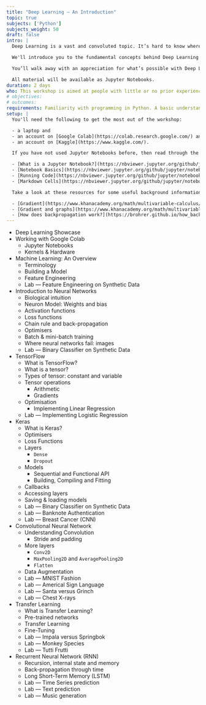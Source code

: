 ```yaml
---
title: "Deep Learning — An Introduction"
topic: true
subjects: ['Python']
subjects_weight: 50
draft: false
intro: |
  Deep Learning is a vast and convoluted topic. It’s hard to know where to start. This workshop will help you take your first steps.

  We'll introduce you to the fundamental concepts behind Deep Learning and show you how to get started building models using Python and Keras. You'll learn some of the underlying maths (in a very non-threatening way: a PhD in Mathematics will not be required!) and work through a number of practical examples.

  You’ll walk away with an appreciation for what’s possible with Deep Learning and sufficient hands-on experience to start building your own models.

  All material will be available as Jupyter Notebooks.
duration: 2 days
who: This workshop is aimed at people with little or no prior experience with Deep Learning. If you're already a Deep Learning ninja, then this is not for you!
# objectives: 
# outcomes:
requirements: Familiarity with programming in Python. A basic understanding of Machine Learning concepts will be helpful but certainly not essential.
setup: |
  You'll need the following to get the most out of the workshop:

  - a laptop and
  - an account on [Google Colab](https://colab.research.google.com/) and
  - an account on [Kaggle](https://www.kaggle.com/).

  If you have not used Jupyter Notebooks before, then read through the following resources:

  - [What is a Jupyter Notebook?](https://nbviewer.jupyter.org/github/jupyter/notebook/blob/master/docs/source/examples/Notebook/What%20is%20the%20Jupyter%20Notebook.ipynb)
  - [Notebook Basics](https://nbviewer.jupyter.org/github/jupyter/notebook/blob/master/docs/source/examples/Notebook/Notebook%20Basics.ipynb)
  - [Running Code](https://nbviewer.jupyter.org/github/jupyter/notebook/blob/master/docs/source/examples/Notebook/Running%20Code.ipynb) and
  - [Markdown Cells](https://nbviewer.jupyter.org/github/jupyter/notebook/blob/master/docs/source/examples/Notebook/Working%20With%20Markdown%20Cells.ipynb).

  Take a look at these resources for some useful background information:

  - [Gradient](https://www.khanacademy.org/math/multivariable-calculus/multivariable-derivatives/gradient-and-directional-derivatives/v/gradient)
  - [Gradient and graphs](https://www.khanacademy.org/math/multivariable-calculus/multivariable-derivatives/gradient-and-directional-derivatives/v/gradient-and-graphs) and
  - [How does backpropagation work?](https://brohrer.github.io/how_backpropagation_works.html)
---
```


<!--
	https://medium.com/intro-to-artificial-intelligence/deep-learning-series-1-intro-to-deep-learning-abb1780ee20
	https://medium.com/intro-to-artificial-intelligence/simple-image-classification-using-deep-learning-deep-learning-series-2-5e5b89e97926
	https://medium.com/intro-to-artificial-intelligence/traffic-sign-detection-selefdriving-car-deep-learning-series-3-1db4eda67979
	https://realpython.com/python-keras-text-classification/
	https://towardsdatascience.com/an-introduction-to-deep-learning-af63448c122c
	https://skymind.ai/wiki/lstm
	https://adventuresinmachinelearning.com/keras-lstm-tutorial/
	https://skymind.ai/wiki/generative-adversarial-network-gan
	https://medium.com/@jonathan_hui/gan-some-cool-applications-of-gans-4c9ecca35900
	https://towardsdatascience.com/image-generator-drawing-cartoons-with-generative-adversarial-networks-45e814ca9b6b
-->

- Deep Learning Showcase
- Working with Google Colab
	- Jupyter Notebooks
	- Kernels & Hardware
- Machine Learning: An Overview
	- Terminology
	- Building a Model
	- Feature Engineering
	- Lab — Feature Engineering on Synthetic Data
- Introduction to Neural Networks
	- Biological intuition
	- Neuron Model: Weights and bias
	- Activation functions
	- Loss functions
	- Chain rule and back-propagation
	- Optimisers
	- Batch & mini-batch training
	- Where neural networks fail: images
	- Lab — Binary Classifier on Synthetic Data
- TensorFlow
	- What is TensorFlow?
	- What is a tensor?
	- Types of tensor: constant and variable
	- Tensor operations
		- Arithmetic
		- Gradients
	- Optimisation
		- Implementing Linear Regression
	- Lab — Implementing Logistic Regression
- Keras
	- What is Keras?
	- Optimisers
	- Loss Functions
	- Layers
		- `Dense`
		- `Dropout`
	- Models
		- Sequential and Functional API
		- Building, Compiling and Fitting
	- Callbacks
	- Accessing layers
	- Saving & loading models
	- Lab — Binary Classifier on Synthetic Data
	- Lab — Banknote Authentication
	- Lab — Breast Cancer (CNN)
- Convolutional Neural Network 
	- Understanding Convolution
		- Stride and padding
	- More layers
		- `Conv2D`
		- `MaxPooling2D` and `AveragePooling2D`
		- `Flatten`
	- Data Augmentation
	- Lab — MNIST Fashion
	- Lab — Americal Sign Language
	- Lab — Santa versus Grinch
	- Lab — Chest X-rays
- Transfer Learning
	- What is Transfer Learning?
	- Pre-trained networks
	- Transfer Learning
	- Fine-Tuning
	- Lab — Impala versus Springbok
	- Lab — Monkey Species
	- Lab — Tutti Frutti
- Recurrent Neural Network (RNN)
	- Recursion, internal state and memory
	- Back-propagation through time
	- Long Short-Term Memory (LSTM)
	- Lab — Time Series prediction
	- Lab — Text prediction
	- Lab — Music generation
